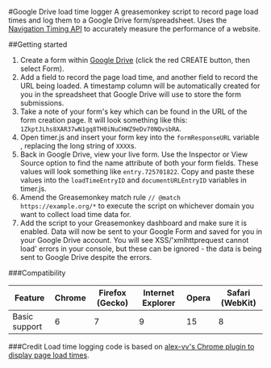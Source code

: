 #Google Drive load time logger
A greasemonkey script to record page load times and log them to a Google Drive form/spreadsheet. Uses the [Navigation Timing API](https://developer.mozilla.org/en-US/docs/Navigation_timing) to accurately measure the performance of a website. 

##Getting started
1. Create a form within [Google Drive](http://drive.google.com) (click the red CREATE button, then select Form).
2. Add a field to record the page load time, and another field to record the URL being loaded. A timestamp column will be automatically created for you in the spreadsheet that Google Drive will use to store the form submissions.
3. Take a note of your form's key which can be found in the URL of the form creation page. It will look something like this: `1ZkptJLhs8XAR37wN1gq8TH0iNuCHWZ9eDv70NQvsbRA`.
4. Open timer.js and insert your form key into the `formResponseURL` variable , replacing the long string of `XXXX`s.
5. Back in Google Drive, view your live form. Use the Inspector or View Source option to find the name attribute of both your form fields. These values will look something like `entry.725701822`. Copy and paste these values into the `loadTimeEntryID` and `documentURLEntryID` variables in timer.js.
6. Amend the Greasemonkey match rule ```// @match      https://example.org/*``` to execute the script on whichever domain you want to collect load time data for.
7. Add the script to your Greasemonkey dashboard and make sure it is enabled. Data will now be sent to your Google Form and saved for you in your Google Drive account. You will see XSS/'xmlhttprequest cannot load' errors in your console, but these can be ignored - the data is being sent to Google Drive despite the errors.

###Compatibility

Feature|Chrome|Firefox (Gecko)|Internet Explorer|Opera|Safari (WebKit)
|---|---|---|---|---|---|
|Basic support|6|7|9|15|8|

###Credit
Load time logging code is based on [alex-vv's Chrome plugin to display page load times](https://github.com/alex-vv/chrome-load-timer).
